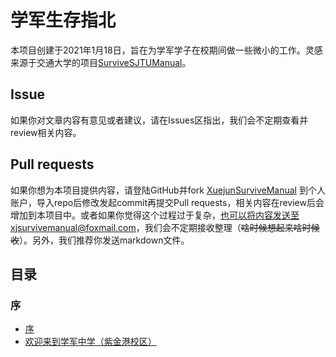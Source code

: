# 学军生存指北
本项目创建于2021年1月18日，旨在为学军学子在校期间做一些微小的工作。灵感来源于交通大学的项目[SurviveSJTUManual](https://github.com/SurviveSJTU/SurviveSJTUManual)。

## Issue
如果你对文章内容有意见或者建议，请在Issues区指出，我们会不定期查看并review相关内容。

## Pull requests
如果你想为本项目提供内容，请登陆GitHub并fork [XuejunSurviveManual](https://github.com/wandleshen/XuejunSurviveManual) 到个人账户，导入repo后修改发起commit再提交Pull requests，相关内容在review后会增加到本项目中。或者如果你觉得这个过程过于复杂，也可以将内容发送至xjsurvivemanual@foxmail.com，我们会不定期接收整理（~~啥时候想起来啥时候收~~）。另外，我们推荐你发送markdown文件。

## 目录
### 序
* [序](https://github.com/wandleshen/XuejunSurviveManual/blob/main/Preface/Preface.md)
* [欢迎来到学军中学（紫金港校区）](https://github.com/wandleshen/XuejunSurviveManual/blob/main/Preface/WelcomToXuejun.md)
